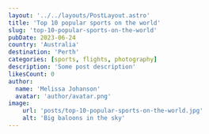 ```yaml
---
layout: '../../layouts/PostLayout.astro'
title: 'Top 10 popular sports on the world'
slug: 'top-10-popular-sports-on-the-world'
pubDate: 2023-06-24
country: 'Australia'
destination: 'Perth'
categories: [sports, flights, photography]
description: 'Some post description'
likesCount: 0
author:
  name: 'Melissa Johanson'
  avatar: 'author/avatar.png'
image:
    url: 'posts/top-10-popular-sports-on-the-world.jpg'
    alt: 'Big baloons in the sky'
---
```

